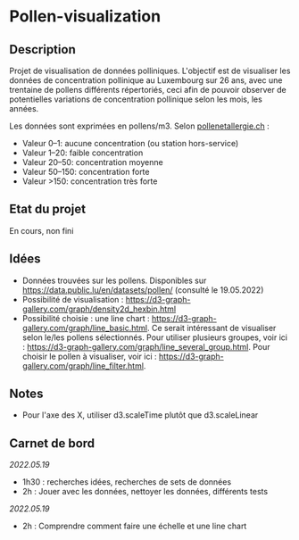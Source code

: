 # Pollen-visualization
## Description
Projet de visualisation de données polliniques. L'objectif est de visualiser les données de concentration pollinique au Luxembourg sur 26 ans, avec une trentaine de pollens différents répertoriés, ceci afin de pouvoir observer de potentielles variations de concentration pollinique selon les mois, les années.

Les données sont exprimées en pollens/m3. Selon [pollenetallergie.ch](https://www.pollenundallergie.ch/informations-polliniques/donnees-polliniques/donnees-polliniques-mesures-des-pollens?pflanzenartId=9&messstationId=4&startDatum=2021-04-02&scrollto=tagesuebersicht) :
- Valeur 0–1: aucune concentration (ou station hors-service)
- Valeur 1–20: faible concentration
- Valeur 20–50: concentration moyenne
- Valeur 50–150: concentration forte
- Valeur >150: concentration très forte

## Etat du projet
En cours, non fini 

## Idées
- Données trouvées sur les pollens. Disponibles sur https://data.public.lu/en/datasets/pollen/ (consulté le 19.05.2022)
- Possibilité de visualisation : https://d3-graph-gallery.com/graph/density2d_hexbin.html 
- Possibilité choisie : une line chart : https://d3-graph-gallery.com/graph/line_basic.html. Ce serait intéressant de visualiser selon le/les pollens sélectionnés. Pour utiliser plusieurs groupes, voir ici : https://d3-graph-gallery.com/graph/line_several_group.html. Pour choisir le pollen à visualiser, voir ici : https://d3-graph-gallery.com/graph/line_filter.html. 

## Notes
- Pour l'axe des X, utiliser d3.scaleTime plutôt que d3.scaleLinear


## Carnet de bord
_2022.05.19_
- 1h30 : recherches idées, recherches de sets de données
-  2h : Jouer avec les données, nettoyer les données, différents tests

_2022.05.19_
- 2h : Comprendre comment faire une échelle et une line chart 